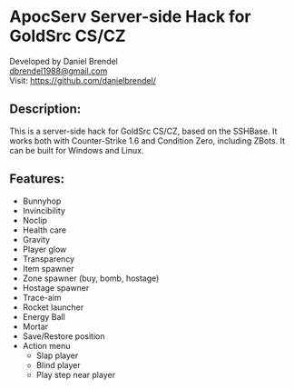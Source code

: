 # ApocServ Server-side Hack for GoldSrc CS/CZ

Developed by Daniel Brendel\
dbrendel1988@gmail.com\
Visit: https://github.com/danielbrendel/

## Description:
This is a server-side hack for GoldSrc CS/CZ, based on the SSHBase. It works both with Counter-Strike 1.6 and Condition Zero, including ZBots. It can be built for Windows and Linux. 

## Features:
- Bunnyhop
- Invincibility
- Noclip
- Health care
- Gravity
- Player glow
- Transparency
- Item spawner
- Zone spawner (buy, bomb, hostage)
- Hostage spawner
- Trace-aim
- Rocket launcher
- Energy Ball
- Mortar
- Save/Restore position
- Action menu
	- Slap player
	- Blind player
	- Play step near player

